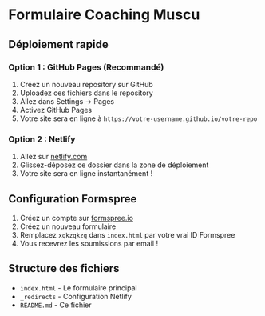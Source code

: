 # Formulaire Coaching Muscu

## Déploiement rapide

### Option 1 : GitHub Pages (Recommandé)
1. Créez un nouveau repository sur GitHub
2. Uploadez ces fichiers dans le repository
3. Allez dans Settings → Pages
4. Activez GitHub Pages
5. Votre site sera en ligne à `https://votre-username.github.io/votre-repo`

### Option 2 : Netlify
1. Allez sur [netlify.com](https://netlify.com)
2. Glissez-déposez ce dossier dans la zone de déploiement
3. Votre site sera en ligne instantanément !

## Configuration Formspree
1. Créez un compte sur [formspree.io](https://formspree.io)
2. Créez un nouveau formulaire
3. Remplacez `xqkzqkzq` dans `index.html` par votre vrai ID Formspree
4. Vous recevrez les soumissions par email !

## Structure des fichiers
- `index.html` - Le formulaire principal
- `_redirects` - Configuration Netlify
- `README.md` - Ce fichier 
